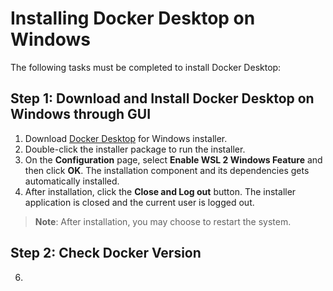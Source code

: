 # Installing Docker Desktop on Windows
The following tasks must be completed to install Docker Desktop:

## Step 1: Download and Install Docker Desktop on Windows through GUI
1. Download [Docker Desktop](https://desktop.docker.com/win/main/amd64/Docker%20Desktop%20Installer.exe) for Windows installer.
2. Double-click the installer package to run the installer.
3. On the **Configuration** page, select **Enable WSL 2 Windows Feature** and then click **OK**. The installation component and its dependencies gets automatically installed.
4. After installation, click the **Close and Log out** button. The installer application is closed and the current user is logged out.
> **Note**: After installation, you may choose to restart the system.

## Step 2: Check Docker Version
6. 
